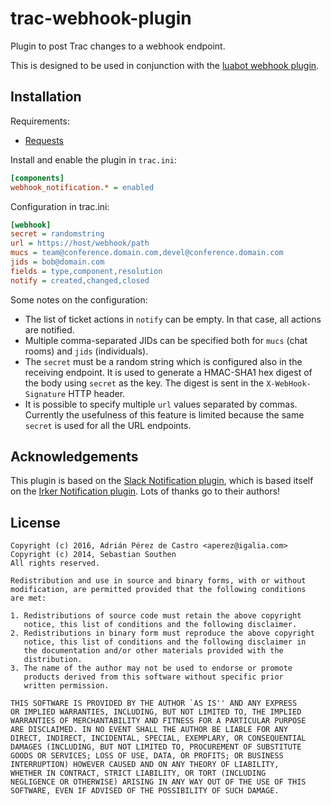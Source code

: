 # trac-webhook-plugin

Plugin to post Trac changes to a webhook endpoint.

This is designed to be used in conjunction with the [luabot webhook
plugin](https://github.com/aperezdc/luabot/blob/master/plugin/webhook.lua).


## Installation

Requirements:

* [Requests](https://pypi.python.org/pypi/requests)

Install and enable the plugin in `trac.ini`:

```ini
[components]
webhook_notification.* = enabled
```

Configuration in trac.ini:

```ini
[webhook]
secret = randomstring
url = https://host/webhook/path
mucs = team@conference.domain.com,devel@conference.domain.com
jids = bob@domain.com
fields = type,component,resolution
notify = created,changed,closed
```

Some notes on the configuration:

* The list of ticket actions in `notify` can be empty. In that case, all
  actions are notified.
* Multiple comma-separated JIDs can be specified both for `mucs` (chat rooms)
  and `jids` (individuals).
* The `secret` must be a random string which is configured also in the
  receiving endpoint. It is used to generate a HMAC-SHA1 hex digest of the
  body using `secret` as the key. The digest is sent in the
  `X-WebHook-Signature` HTTP header.
* It is possible to specify multiple `url` values separated by commas.
  Currently the usefulness of this feature is limited because the same
  `secret` is used for all the URL endpoints.


## Acknowledgements

This plugin is based on the [Slack Notification plugin](https://github.com/mandic-cloud/trac-slack-plugin),
which is based itself on the [Irker Notification plugin](https://github.com/Southen/trac-irker-plugin).
Lots of thanks go to their authors!


## License

```
Copyright (c) 2016, Adrián Pérez de Castro <aperez@igalia.com>
Copyright (c) 2014, Sebastian Southen
All rights reserved.

Redistribution and use in source and binary forms, with or without
modification, are permitted provided that the following conditions
are met:

1. Redistributions of source code must retain the above copyright
   notice, this list of conditions and the following disclaimer.
2. Redistributions in binary form must reproduce the above copyright
   notice, this list of conditions and the following disclaimer in
   the documentation and/or other materials provided with the
   distribution.
3. The name of the author may not be used to endorse or promote
   products derived from this software without specific prior
   written permission.

THIS SOFTWARE IS PROVIDED BY THE AUTHOR `AS IS'' AND ANY EXPRESS
OR IMPLIED WARRANTIES, INCLUDING, BUT NOT LIMITED TO, THE IMPLIED
WARRANTIES OF MERCHANTABILITY AND FITNESS FOR A PARTICULAR PURPOSE
ARE DISCLAIMED. IN NO EVENT SHALL THE AUTHOR BE LIABLE FOR ANY
DIRECT, INDIRECT, INCIDENTAL, SPECIAL, EXEMPLARY, OR CONSEQUENTIAL
DAMAGES (INCLUDING, BUT NOT LIMITED TO, PROCUREMENT OF SUBSTITUTE
GOODS OR SERVICES; LOSS OF USE, DATA, OR PROFITS; OR BUSINESS
INTERRUPTION) HOWEVER CAUSED AND ON ANY THEORY OF LIABILITY,
WHETHER IN CONTRACT, STRICT LIABILITY, OR TORT (INCLUDING
NEGLIGENCE OR OTHERWISE) ARISING IN ANY WAY OUT OF THE USE OF THIS
SOFTWARE, EVEN IF ADVISED OF THE POSSIBILITY OF SUCH DAMAGE.
```
